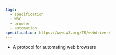 ```yaml
---
tags:
  - specification
  - W3C
  - browser
  - automation
specification: https://www.w3.org/TR/webdriver/
---
```

- A protocol for automating web browsers